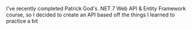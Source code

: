 I've recently completed Patrick God's .NET 7 Web API & Entity Framework course, so I decided to create an API based off the things I learned to practice a bit

